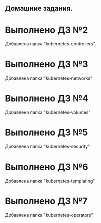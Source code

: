 ## Домашние задания.

# Выполнено ДЗ №2

Добавлена папка "kubernetes-controllers".

# Выполнено ДЗ №3

Добавлена папка "kubernetes-networks"

# Выполнено ДЗ №4

Добавлена папка "kubernetes-volumes"

# Выполнено ДЗ №5

Добавлена папка "kubernetes-security"

# Выполнено ДЗ №6

Добавлена папка "kubernetes-templating"

# Выполнено ДЗ №7

Добавлена папка "kubernetes-operators"